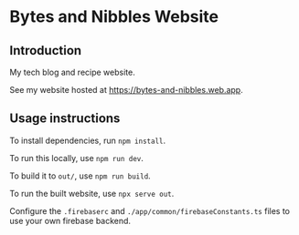 # Bytes and Nibbles Website
## Introduction
My tech blog and recipe website.

See my website hosted  at https://bytes-and-nibbles.web.app.

## Usage instructions

To install dependencies, run ```npm install```.

To run this locally, use ```npm run dev```.

To build it to ```out/```, use ```npm run build```.

To run the built website, use ```npx serve out```.

Configure the ```.firebaserc``` and ```./app/common/firebaseConstants.ts``` files to use your own firebase backend.
